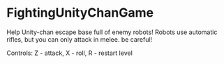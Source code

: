# FightingUnityChanGame

Help Unity-chan escape base full of enemy robots!
Robots use automatic rifles, but you can only attack in melee. be careful!

Controls: Z - attack, X - roll, R - restart level


